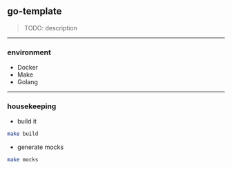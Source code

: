 ## go-template

> TODO: description

---

### environment

- Docker
- Make
- Golang

---

### housekeeping

- build it

```bash
make build
```

- generate mocks

```bash
make mocks
```